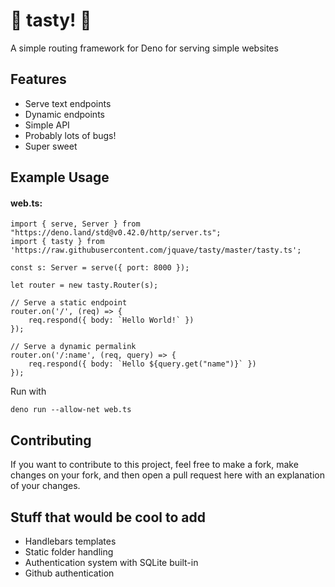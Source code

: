 # 🍦 tasty! 🍦

A simple routing framework for Deno for serving simple websites

## Features
* Serve text endpoints
* Dynamic endpoints
* Simple API
* Probably lots of bugs!
* Super sweet

## Example Usage

#### web.ts:

```
import { serve, Server } from "https://deno.land/std@v0.42.0/http/server.ts";
import { tasty } from 'https://raw.githubusercontent.com/jquave/tasty/master/tasty.ts';

const s: Server = serve({ port: 8000 });

let router = new tasty.Router(s);

// Serve a static endpoint
router.on('/', (req) => {
    req.respond({ body: `Hello World!` })
});

// Serve a dynamic permalink
router.on('/:name', (req, query) => {
    req.respond({ body: `Hello ${query.get("name")}` })
});
```

Run with

```
deno run --allow-net web.ts
```

## Contributing

If you want to contribute to this project, feel free to make a fork, make changes on your fork, and then open a pull request here with an explanation of your changes.

## Stuff that would be cool to add

* Handlebars templates
* Static folder handling
* Authentication system with SQLite built-in
* Github authentication
